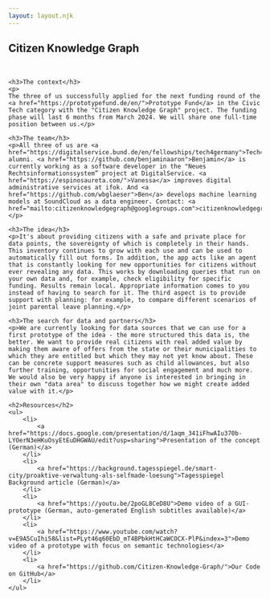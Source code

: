```yaml
---
layout: layout.njk
---
```

<div>
    <h2 class="title-header">Citizen Knowledge Graph</h2>
    <br/>

    <h3>The context</h3>
    <p>
    The three of us successfully applied for the next funding round of the <a href="https://prototypefund.de/en/">Prototype Fund</a> in the Civic Tech category with the "Citizen Knowledge Graph" project. The funding phase will last 6 months from March 2024. We will share one full-time position between us.</p>
    
    <h3>The team</h3>
    <p>All three of us are <a href="https://digitalservice.bund.de/en/fellowships/tech4germany">Tech4Germany</a> alumni. <a href="https://github.com/benjaminaaron">Benjamin</a> is currently working as a software developer in the "Neues Rechtsinformationssystem” project at DigitalService. <a href="https://espinosaureta.com/">Vanessa</a> improves digital administrative services at ifok. And <a href="https://github.com/wbglaeser">Ben</a> develops machine learning models at SoundCloud as a data engineer. Contact: <a href="mailto:citizenknowledgegraph@googlegroups.com">citizenknowledgegraph@googlegroups.com</a></p>
    
    <h3>The idea</h3>
    <p>It's about providing citizens with a safe and private place for data points, the sovereignty of which is completely in their hands. This inventory continues to grow with each use and can be used to automatically fill out forms. In addition, the app acts like an agent that is constantly looking for new opportunities for citizens without ever revealing any data. This works by downloading queries that run on your own data and, for example, check eligibility for specific funding. Results remain local. Appropriate information comes to you instead of having to search for it. The third aspect is to provide support with planning: for example, to compare different scenarios of joint parental leave planning.</p>
    
    <h3>The search for data and partners</h3>
    <p>We are currently looking for data sources that we can use for a first prototype of the idea - the more structured this data is, the better. We want to provide real citizens with real added value by making them aware of offers from the state or their municipalities to which they are entitled but which they may not yet know about. These can be concrete support measures such as child allowances, but also further training, opportunities for social engagement and much more. We would also be very happy if anyone is interested in bringing in their own "data area" to discuss together how we might create added value with it.</p>

    <h2>Resources</h2>
    <ul>
        <li>
            <a href="https://docs.google.com/presentation/d/1aqm_341iFhwAIu370b-LYOerN3eHKuOsyEtEuDHGWAU/edit?usp=sharing">Presentation of the concept (German)</a>
        </li>
        <li>
            <a href="https://background.tagesspiegel.de/smart-city/proaktive-verwaltung-als-selfmade-loesung">Tagesspiegel Background article (German)</a>
        </li>
        <li>
            <a href="https://youtu.be/2poGL8CeD8U">Demo video of a GUI-prototype (German, auto-generated English subtitles available)</a>
        </li>
        <li>
            <a href="https://www.youtube.com/watch?v=E9A5CuIhi58&list=PLyt46q60EbD_mT4BPbkHtHCaWCOCX-PlP&index=3">Demo video of a prototype with focus on semantic technologies</a>
        </li>
        <li>
            <a href="https://github.com/Citizen-Knowledge-Graph/">Our Code on GitHub</a>
        </li>
    </ul>
</div>
